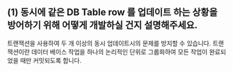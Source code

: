 ## (1) 동시에 같은 DB Table row 를 업데이트 하는 상황을 방어하기 위해 어떻게 개발하실 건지 설명해주세요.

트랜잭션을 사용하여 두 개 이상의 동시 업데이트시의 문제를 방지할 수 있습니다.
트랜잭션이란 데이터 베이스 작업을 하나의 논리적인 단위로 그룹화하여 모든 작업이 완료되었을 때만 커밋되도록 합니다.
